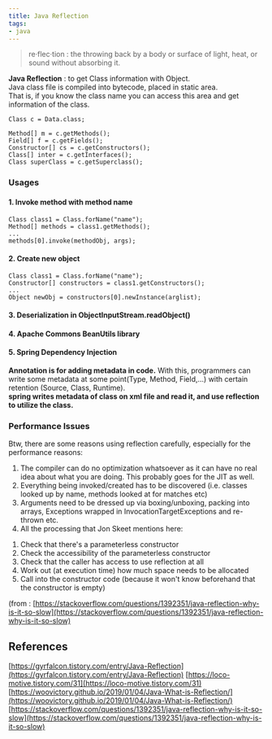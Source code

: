 ```yaml
---
title: Java Reflection
tags:
- java
---
```


> re·flec·tion : the throwing back by a body or surface of light, heat, or sound without absorbing it.

**Java Reflection** : to get Class information with Object. <br>
Java class file is compiled into bytecode, placed in static area. <br> That is, if you know the class name you can access this area and get information of the class.

```
Class c = Data.class;

Method[] m = c.getMethods();                     
Field[] f = c.getFields();
Constructor[] cs = c.getConstructors();
Class[] inter = c.getInterfaces();
Class superClass = c.getSuperclass();
```
### Usages
#### 1. Invoke method with method name
```
Class class1 = Class.forName("name");
Method[] methods = class1.getMethods();
...
methods[0].invoke(methodObj, args);
```
#### 2. Create new object
```
Class class1 = Class.forName("name");
Constructor[] constructors = class1.getConstructors();
...
Object newObj = constructors[0].newInstance(arglist);
```
#### 3. Deserialization in ObjectInputStream.readObject()
#### 4. Apache Commons BeanUtils library
#### 5. Spring Dependency Injection
**Annotation is for adding metadata in code.**
With this, programmers can write some metadata at some point(Type, Method, Field,...) with certain retention (Source, Class, Runtime). <br>
**spring writes metadata of class on xml file and read it, and use reflection to utilize the class.** <br>

### Performance Issues
Btw, there are some reasons using reflection carefully, especially for the performance reasons:
1. The compiler can do no optimization whatsoever as it can have no real idea about what you are doing. This probably goes for the JIT as well.
2. Everything being invoked/created has to be discovered (i.e. classes looked up by name, methods looked at for matches etc)
3. Arguments need to be dressed up via boxing/unboxing, packing into arrays, Exceptions wrapped in InvocationTargetExceptions and re-thrown etc.
4. All the processing that Jon Skeet mentions here: <br>
1) Check that there's a parameterless constructor <br>
2) Check the accessibility of the parameterless constructor <br>
3) Check that the caller has access to use reflection at all <br>
4) Work out (at execution time) how much space needs to be allocated <br>
5) Call into the constructor code (because it won't know beforehand that the constructor is empty)


(from : [https://stackoverflow.com/questions/1392351/java-reflection-why-is-it-so-slow](https://stackoverflow.com/questions/1392351/java-reflection-why-is-it-so-slow)

## References
[https://gyrfalcon.tistory.com/entry/Java-Reflection](https://gyrfalcon.tistory.com/entry/Java-Reflection)
[https://loco-motive.tistory.com/31](https://loco-motive.tistory.com/31)
[https://woovictory.github.io/2019/01/04/Java-What-is-Reflection/](https://woovictory.github.io/2019/01/04/Java-What-is-Reflection/)
[https://stackoverflow.com/questions/1392351/java-reflection-why-is-it-so-slow](https://stackoverflow.com/questions/1392351/java-reflection-why-is-it-so-slow)
